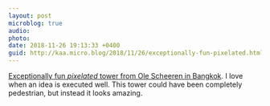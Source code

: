 ```yaml
---
layout: post
microblog: true
audio: 
photo: 
date: 2018-11-26 19:13:33 +0400
guid: http://kaa.micro.blog/2018/11/26/exceptionally-fun-pixelated.html
---
```

[Exceptionally fun _pixelated_ tower from Ole Scheeren in Bangkok](https://www.dezeen.com/2018/11/26/buro-ole-scheeren-mahanakhon-second-tallest-building-thailand/). I love when an idea is executed well. This tower could have been completely pedestrian, but instead it looks amazing.
